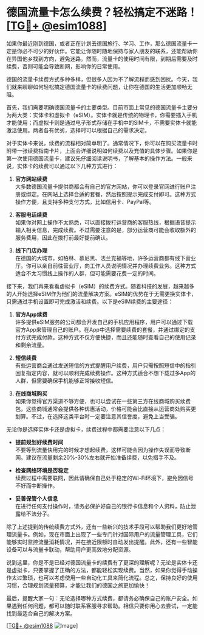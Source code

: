# 德国流量卡怎么续费？轻松搞定不迷路！[[TG💪+ @esim1088](https://t.me/s/esim1088)]

如果你最近刚到德国，或者正在计划去德国旅行、学习、工作，那么德国流量卡一定是你必不可少的好伙伴。它能让你随时随地保持与家人朋友的联系，还能帮助你在异国他乡找到方向，避免迷路。然而，流量卡的使用时间有限，到期后需要及时续费，否则可能会导致断网，影响你的日常使用。

德国的流量卡续费方式多种多样，但很多人因为不了解流程而感到困扰。今天，我们就来聊聊如何轻松搞定德国流量卡的续费问题，让你在德国的生活更加顺畅无阻。

首先，我们需要明确德国流量卡的主要类型。目前市面上常见的德国流量卡主要分为两大类：实体卡和虚拟卡（eSIM）。实体卡就是传统的物理卡，你需要插入手机才能使用；而虚拟卡则是通过电子形式存储在手机中的SIM卡，不需要实体卡就能激活使用。两者各有优劣，选择时可以根据自己的需求决定。

对于实体卡来说，续费的流程相对简单明了。通常情况下，你可以在购买流量卡时附带一张续费指南卡片，上面会详细说明如何续费以及充值的具体步骤。如果你是第一次使用德国流量卡，建议先仔细阅读说明书，了解基本的操作方法。一般来说，实体卡的续费可以通过以下几种方式进行：

1. **官方网站续费**  
   大多数德国流量卡提供商都会有自己的官方网站，你可以登录官网进行账户注册或绑定。在网站上选择合适的套餐，然后按照提示完成支付即可。这种方式操作方便，且支持多种支付方式，比如信用卡、PayPal等。

2. **客服电话续费**  
   如果你对网上操作不太熟悉，可以直接拨打运营商的客服热线，根据语音提示输入相关信息，完成续费。不过需要注意的是，部分运营商可能会收取额外的服务费用，因此在拨打前最好提前确认。

3. **线下门店办理**  
   在德国的大城市，如柏林、慕尼黑、法兰克福等地，许多运营商都有线下营业厅。你可以亲自前往营业厅，向工作人员说明情况并办理续费业务。这种方式适合不太习惯线上操作的人群，但可能需要花费一定的时间。

接下来，我们再来看看虚拟卡（eSIM）的续费方式。随着科技的发展，越来越多的人开始选择eSIM作为他们的流量解决方案。eSIM的优势在于无需更换实体卡，只需通过手机设置即可完成激活和续费。以下是eSIM续费的主要途径：

1. **官方App续费**  
   许多提供eSIM服务的公司都会开发自己的手机应用程序，用户可以通过下载官方App来管理自己的账户。在App中选择需要续费的套餐，并通过绑定的支付方式完成付款。这种方式不仅方便快捷，而且还能随时查看自己的使用记录和剩余流量。

2. **短信续费**  
   有些运营商会通过发送短信的方式提醒用户续费，用户只需按照短信中的指引回复指定内容，就可以顺利完成续费操作。这种方式适合不想下载过多App的人群，但需要确保手机能够正常接收短信。

3. **在线商城购买**  
   如果你觉得官方渠道不够方便，也可以尝试在一些第三方在线商城购买续费包。这些商城通常会提供各种优惠活动，价格可能会比直接从运营商处购买更划算。不过，在选择这类平台时一定要注意其信誉度，避免上当受骗。

无论你是选择实体卡还是虚拟卡，续费过程中都需要注意以下几点：

- **提前规划好续费时间**  
  不要等到流量快用完的时候才想起续费，这样可能会因为操作失误而导致断网。建议在流量剩余20%-30%左右就开始准备续费，以免措手不及。

- **检查网络环境是否稳定**  
  续费过程中需要联网，因此请确保自己处于稳定的Wi-Fi环境下，避免因信号不好而中断操作。

- **妥善保管个人信息**  
  在进行任何支付操作时，请务必保护好自己的银行卡信息和个人资料，防止泄露给不法分子。

除了上述提到的传统续费方式外，还有一些新兴的技术手段可以帮助我们更好地管理流量卡。例如，现在市面上出现了一些专门针对国际用户的流量管理工具，它们能够实时监控流量消耗情况，并在接近限额时自动发出提醒。此外，还有一些智能设备可以与流量卡联动，帮助用户更高效地分配资源。

说到这里，你是不是已经对德国流量卡的续费有了更深的理解呢？无论是实体卡还是虚拟卡，只要掌握了正确的方法，都能轻松实现续费。当然，如果你觉得手动操作太过繁琐，也可以考虑使用一些自动化工具来简化流程。总之，保持良好的使用习惯，合理规划流量预算，才能让我们的德国之旅更加愉快！

最后，提醒大家一句：无论选择哪种方式续费，都请务必确保自己的账户安全。如果遇到任何问题，都可以随时联系客服寻求帮助。相信只要你用心去尝试，一定能找到最适合自己的解决方案。

[[TG💪+ @esim1088](https://t.me/s/esim1088) ![Image](https://i.postimg.cc/4NQfJmqS/Snipaste-2025-05-13-00-14-12.png)]